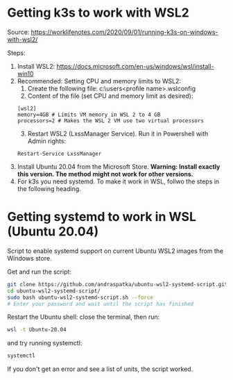 # Getting k3s to work with WSL2

Source: https://worklifenotes.com/2020/09/01/running-k3s-on-windows-with-wsl2/

Steps:
1. Install WSL2: https://docs.microsoft.com/en-us/windows/wsl/install-win10
2. Recommended: Setting CPU and memory limits to WSL2:
   1. Create the following file: c:\users\<profile name>\.wslconfig
   2. Content of the file (set CPU and memory limit as desired):
    ```
    [wsl2]
    memory=4GB # Limits VM memory in WSL 2 to 4 GB
    processors=2 # Makes the WSL 2 VM use two virtual processors
    ```
   3. Restart WSL2 (LxssManager Service). Run it in Powershell with Admin rights:
   ```
   Restart-Service LxssManager
   ```
3. Install Ubuntu 20.04 from the Microsoft Store. **Warning: Install exactly this version. The method might not work for other versions.**
4. For k3s you need systemd. To make it work in WSL, follwo the steps in the following heading.


# Getting systemd to work in WSL (Ubuntu 20.04)
Script to enable systemd support on current Ubuntu WSL2 images from the Windows store.


Get and run the script: 
```sh
git clone https://github.com/andraspatka/ubuntu-wsl2-systemd-script.git
cd ubuntu-wsl2-systemd-script/
sudo bash ubuntu-wsl2-systemd-script.sh --force
# Enter your password and wait until the script has finished
```
Restart the Ubuntu shell: close the terminal, then run:
```sh
wsl -t Ubuntu-20.04
```

and try running systemctl:
```sh
systemctl
```
If you don't get an error and see a list of units, the script worked.

